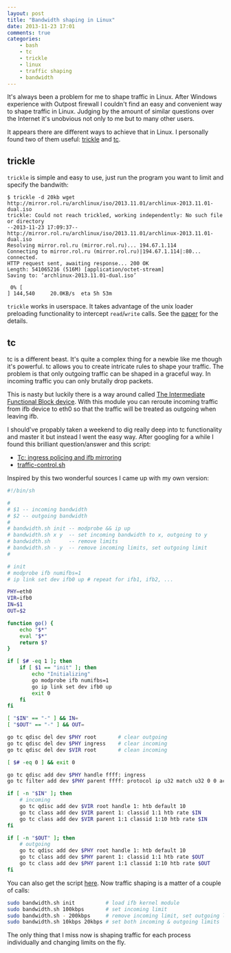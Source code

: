 ```yaml
---
layout: post
title: "Bandwidth shaping in Linux"
date: 2013-11-23 17:01
comments: true
categories:
    - bash
    - tc
    - trickle
    - linux
    - traffic shaping
    - bandwidth
---
```


It's always been a problem for me to shape traffic in Linux. After Windows
experience with Outpost firewall I couldn't find an easy and convenient way
to shape traffic in Linux. Judging by the amount of similar questions over
the Internet it's unobvious not only to me but to many other users.

It appears there are different ways to achieve that in Linux. I personally found
two of them useful: [trickle][trickle] and [tc][tc].

## trickle

`trickle` is simple and easy to use, just run the program you want to limit
and specify the bandwith:

```
$ trickle -d 20kb wget http://mirror.rol.ru/archlinux/iso/2013.11.01/archlinux-2013.11.01-dual.iso
trickle: Could not reach trickled, working independently: No such file or directory
--2013-11-23 17:09:37--  http://mirror.rol.ru/archlinux/iso/2013.11.01/archlinux-2013.11.01-dual.iso
Resolving mirror.rol.ru (mirror.rol.ru)... 194.67.1.114
Connecting to mirror.rol.ru (mirror.rol.ru)|194.67.1.114|:80... connected.
HTTP request sent, awaiting response... 200 OK
Length: 541065216 (516M) [application/octet-stream]
Saving to: ‘archlinux-2013.11.01-dual.iso’

 0% [                                                                                      ] 144,540     20.0KB/s  eta 5h 53m
```

`trickle` works in userspace. It takes advantage of the unix loader preloading
functionality to intercept `read`/`write` calls. See the [paper][paper] for the
details.

## tc

tc is a different beast. It's quite a complex thing for a newbie like me though
it's powerful. tc allows you to create intricate rules to shape your traffic.
The problem is that only outgoing traffic can be shaped in a graceful way. In
incoming traffic you can only brutally drop packets.

This is nasty but luckily there is a way around called [The Intermediate
Functional Block device][ifb]. With this module you can reroute incoming traffic
from ifb device to eth0 so that the traffic will be treated as outgoing when
leaving ifb.

I should've propably taken a weekend to dig really deep into tc functionality
and master it but instead I went the easy way. After googling for a while I
found this brilliant question/answer and this script:

- [Tc: ingress policing and ifb mirroring][serverfault]
- [traffic-control.sh][script]

Inspired by this two wonderful sources I came up with my own version:

``` bash bandwidth.sh
#!/bin/sh

#
# $1 -- incoming bandwidth
# $2 -- outgoing bandwidth
#
# bandwidth.sh init -- modprobe && ip up
# bandwidth.sh x y  -- set incoming bandwidth to x, outgoing to y
# bandwidth.sh      -- remove limits
# bandwidth.sh - y  -- remove incoming limits, set outgoing limit
#

# init
# modprobe ifb numifbs=1
# ip link set dev ifb0 up # repeat for ifb1, ifb2, ...

PHY=eth0
VIR=ifb0
IN=$1
OUT=$2

function go() {
    echo "$*"
    eval "$*"
    return $?
}

if [ $# -eq 1 ]; then
    if [ $1 == "init" ]; then
        echo "Initializing"
        go modprobe ifb numifbs=1
        go ip link set dev ifb0 up
        exit 0
    fi
fi

[ "$IN" == "-" ] && IN=
[ "$OUT" == "-" ] && OUT=

go tc qdisc del dev $PHY root       # clear outgoing
go tc qdisc del dev $PHY ingress    # clear incoming
go tc qdisc del dev $VIR root       # clean incoming

[ $# -eq 0 ] && exit 0

go tc qdisc add dev $PHY handle ffff: ingress
go tc filter add dev $PHY parent ffff: protocol ip u32 match u32 0 0 action mirred egress redirect dev ifb0

if [ -n "$IN" ]; then
    # incoming
    go tc qdisc add dev $VIR root handle 1: htb default 10
    go tc class add dev $VIR parent 1: classid 1:1 htb rate $IN
    go tc class add dev $VIR parent 1:1 classid 1:10 htb rate $IN
fi

if [ -n "$OUT" ]; then
    # outgoing
    go tc qdisc add dev $PHY root handle 1: htb default 10
    go tc class add dev $PHY parent 1: classid 1:1 htb rate $OUT
    go tc class add dev $PHY parent 1:1 classid 1:10 htb rate $OUT
fi
```

You can also get the script [here][gist]. Now traffic shaping is a matter of
a couple of calls:

``` bash
sudo bandwidth.sh init          # load ifb kernel module
sudo bandwidth.sh 100kbps       # set incoming limit
sudo bandwidth.sh - 200kbps     # remove incoming limit, set outgoing limit
sudo bandwidth.sh 10kbps 20kbps # set both incoming & outgoing limits
```

The only thing that I miss now is shaping traffic for each process individually
and changing limits on the fly.

[trickle]: http://monkey.org/~marius/pages/?page=trickle
[tc]: http://tldp.org/HOWTO/Traffic-Control-HOWTO/intro.html
[paper]: http://monkey.org/~marius/trickle/trickle.pdf
[serverfault]: http://serverfault.com/questions/350023/tc-ingress-policing-and-ifb-mirroring
[script]: https://github.com/rfrail3/misc/blob/master/tc/traffic-control.sh
[ifb]: http://www.linuxfoundation.org/collaborate/workgroups/networking/ifb
[gist]: https://gist.github.com/balta2ar/7614370
